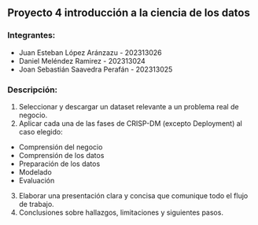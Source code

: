 ## Proyecto 4 introducción a la ciencia de los datos

### Integrantes:

- Juan Esteban López Aránzazu - 202313026
- Daniel Meléndez Ramirez - 202313024
- Joan Sebastián Saavedra Perafán - 202313025

### Descripción:

1.	Seleccionar y descargar un dataset relevante a un problema real de negocio.
2.	Aplicar cada una de las fases de CRISP-DM (excepto Deployment) al caso elegido:
  *	Comprensión del negocio
  *	Comprensión de los datos
  *	Preparación de los datos
  *	Modelado
  *	Evaluación
3.	Elaborar una presentación clara y concisa que comunique todo el flujo de trabajo.
4.	Conclusiones sobre hallazgos, limitaciones y siguientes pasos.